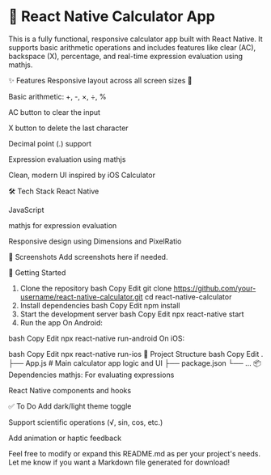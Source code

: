 
# 📱 React Native Calculator App
This is a fully functional, responsive calculator app built with React Native. It supports basic arithmetic operations and includes features like clear (AC), backspace (X), percentage, and real-time expression evaluation using mathjs.

✨ Features
Responsive layout across all screen sizes 📐

Basic arithmetic: +, -, ×, ÷, %

AC button to clear the input

X button to delete the last character

Decimal point (.) support

Expression evaluation using mathjs

Clean, modern UI inspired by iOS Calculator

🛠️ Tech Stack
React Native

JavaScript

mathjs for expression evaluation

Responsive design using Dimensions and PixelRatio

📸 Screenshots
Add screenshots here if needed.

🚀 Getting Started
1. Clone the repository
bash
Copy
Edit
git clone https://github.com/your-username/react-native-calculator.git
cd react-native-calculator
2. Install dependencies
bash
Copy
Edit
npm install
3. Start the development server
bash
Copy
Edit
npx react-native start
4. Run the app
On Android:

bash
Copy
Edit
npx react-native run-android
On iOS:

bash
Copy
Edit
npx react-native run-ios
📁 Project Structure
bash
Copy
Edit
.
├── App.js              # Main calculator app logic and UI
├── package.json
└── ...
📦 Dependencies
mathjs: For evaluating expressions

React Native components and hooks

✅ To Do
 Add dark/light theme toggle

 Support scientific operations (√, sin, cos, etc.)

 Add animation or haptic feedback

Feel free to modify or expand this README.md as per your project's needs. Let me know if you want a Markdown file generated for download!